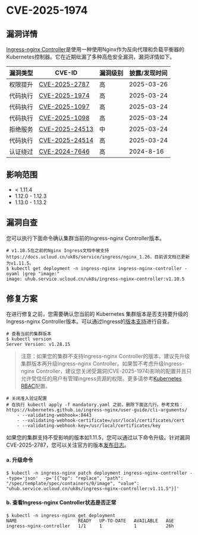 # CVE-2025-1974

## 漏洞详情

[Ingress-nginx Controller](https://github.com/kubernetes/ingress-nginx)是使用一种使用Nginx作为反向代理和负载平衡器的Kubernetes控制器。它在近期纰漏了多种高危安全漏洞，漏洞详情如下。

| 漏洞类型 | CVE-ID                                                             | 漏洞级别 | 披露/发现时间    |
|------|--------------------------------------------------------------------| --- |------------|
| 权限提升 | [CVE-2025-2787](https://www.cve.org/CVERecord?id=CVE-2025-2787)    | 高 | 2025-03-26 |
| 代码执行 | [CVE-2025-1974](https://www.cve.org/CVERecord?id=CVE-2025-1974)    | 高 | 2025-03-24 |
| 代码执行 | [CVE-2025-1097](https://www.cve.org/CVERecord?id=CVE-2025-1097)    | 高 | 2025-03-24 |
| 代码执行 | [CVE-2025-1098](https://www.cve.org/CVERecord?id=CVE-2025-1098)    | 高 | 2025-03-24 |
| 拒绝服务 | [CVE-2025-24513](https://www.cve.org/CVERecord?id=CVE-2025-24513)  | 中 | 2025-03-24 |
| 代码执行 | [CVE-2025-24514](https://www.cve.org/CVERecord?id=CVE-2025-24514)  | 高 | 2025-03-24 |
| 认证绕过 | [CVE-2024-7646](https://www.cve.org/CVERecord?id=CVE-2024-7646)    | 高 | 2024-8-16  |

## 影响范围

- < 1.11.4
- 1.12.0 - 1.12.3
- 1.13.0 - 1.13.2

## 漏洞自查

您可以执行下面命令确认集群当前的Ingress-nginx Controller版本。

```shell
# v1.10.5在之前的Nginx Ingress文档中被支持https://docs.ucloud.cn/uk8s/service/ingress/nginx_1.26，目前该文档已更新为v1.11.5。
$ kubectl get deployment -n ingress-nginx ingress-nginx-controller -oyaml |grep "image:"
image: uhub.service.ucloud.cn/uk8s/ingress-nginx-controller:v1.10.5
```

## 修复方案

在进行修复之前，您需要确认您当前的 Kubernetes 集群版本是否支持要升级的Ingress-nginx Controller版本。可以通过Ingress的[版本支持](https://github.com/kubernetes/ingress-nginx/tree/main?tab=readme-ov-file#supported-versions-table)进行自查。

```shell
# 查看当前的集群版本
$ kubectl version
Server Version: v1.28.15
```

> 注意：如果您的集群不支持Ingress-nginx Controller的版本，建议先升级集群版本再升级Ingress-nginx Controller。如果暂不考虑升级Ingress-nginx Controller，建议您关闭受漏洞(CVE-2025-1974)影响的配置并且只允许受信任的用户有管理ingress资源的权限。更多请参考[Kubernetes RBAC](https://kubernetes.io/zh-cn/docs/reference/access-authn-authz/rbac/)配置。

```shell
# 关闭准入验证配置
# 在执行 kubectl apply -f mandatory.yaml 之前，删除下面这几行。参考文档：https://kubernetes.github.io/ingress-nginx/user-guide/cli-arguments/ 
    - --validating-webhook=:8443
    - --validating-webhook-certificate=/usr/local/certificates/cert
    - --validating-webhook-key=/usr/local/certificates/key
```

如果您的集群支持不受影响的版本如1.11.5，您可以通过以下命令升级。针对漏洞CVE-2025-2787，您可以关注官方的版本[发布日志](https://github.com/kubernetes/ingress-nginx/releases)。

#### a. 升级命令
```shell
$ kubectl -n ingress-nginx patch deployment ingress-nginx-controller --type='json'  -p='[{"op": "replace", "path": "/spec/template/spec/containers/0/image", "value": "uhub.service.ucloud.cn/uk8s/ingress-nginx-controller:v1.11.5"}]'
```
#### b. 查看Ingress-nginx Controller状态是否正常
```shell
$ kubectl -n ingress-nginx get deployment
NAME                       READY   UP-TO-DATE   AVAILABLE   AGE
ingress-nginx-controller   1/1     1            1           26h
```
